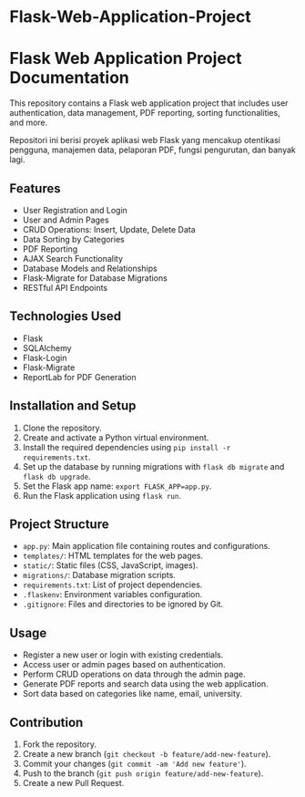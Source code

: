 # Flask-Web-Application-Project
# Flask Web Application Project Documentation
This repository contains a Flask web application project that includes user authentication, data management, PDF reporting, sorting functionalities, and more.

Repositori ini berisi proyek aplikasi web Flask yang mencakup otentikasi pengguna, manajemen data, pelaporan PDF, fungsi pengurutan, dan banyak lagi.

## Features
- User Registration and Login
- User and Admin Pages
- CRUD Operations: Insert, Update, Delete Data
- Data Sorting by Categories
- PDF Reporting
- AJAX Search Functionality
- Database Models and Relationships
- Flask-Migrate for Database Migrations
- RESTful API Endpoints

## Technologies Used
- Flask
- SQLAlchemy
- Flask-Login
- Flask-Migrate
- ReportLab for PDF Generation

## Installation and Setup
1. Clone the repository.
2. Create and activate a Python virtual environment.
3. Install the required dependencies using `pip install -r requirements.txt`.
4. Set up the database by running migrations with `flask db migrate` and `flask db upgrade`.
5. Set the Flask app name: `export FLASK_APP=app.py`.
6. Run the Flask application using `flask run`.

## Project Structure
- `app.py`: Main application file containing routes and configurations.
- `templates/`: HTML templates for the web pages.
- `static/`: Static files (CSS, JavaScript, images).
- `migrations/`: Database migration scripts.
- `requirements.txt`: List of project dependencies.
- `.flaskenv`: Environment variables configuration.
- `.gitignore`: Files and directories to be ignored by Git.

## Usage
- Register a new user or login with existing credentials.
- Access user or admin pages based on authentication.
- Perform CRUD operations on data through the admin page.
- Generate PDF reports and search data using the web application.
- Sort data based on categories like name, email, university.

## Contribution
1. Fork the repository.
2. Create a new branch (`git checkout -b feature/add-new-feature`).
3. Commit your changes (`git commit -am 'Add new feature'`).
4. Push to the branch (`git push origin feature/add-new-feature`).
5. Create a new Pull Request.
